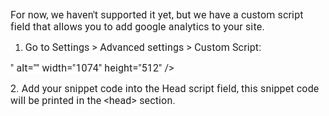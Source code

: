 <p><span style="color: #202022; font-family: roboto, sans-serif; font-size: 16px; letter-spacing: 0.15px; background-color: #ffffff;">For now, we haven't supported it yet, but we have a custom script field that allows you to add google analytics to your site.</span></p>
<ol>
<li><span style="color: #202022; font-family: roboto, sans-serif; font-size: 16px; letter-spacing: 0.15px; background-color: #ffffff;">Go to Settings &gt; Advanced settings &gt; Custom Script:</span></li>
</ol>
<p><span style="color: #202022; font-family: roboto, sans-serif; font-size: 16px; letter-spacing: 0.15px; background-color: #ffffff;">" alt="" width="1074" height="512" /></span></p>
<p><span style="color: #202022; font-family: roboto, sans-serif; font-size: 16px; letter-spacing: 0.15px; background-color: #ffffff;">2. Add your snippet code into the Head script field, this snippet code will be printed in the &lt;head&gt; section.</span></p>
<p>&nbsp;</p>